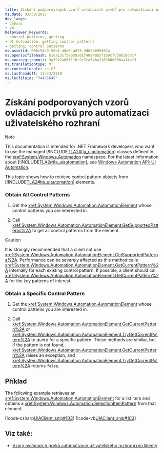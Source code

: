```yaml
---
title: Získání podporovaných vzorů ovládacích prvků pro automatizaci uživatelského rozhraní
ms.date: 03/30/2017
dev_langs:
- csharp
- vb
helpviewer_keywords:
- control patterns, getting
- UI Automation, getting control patterns
- getting, control patterns
ms.assetid: 006c54c9-50bf-48d9-a855-9d62eb95603a
ms.openlocfilehash: b1da13cf5eb39a61f40848a5f199cfd39b16d7c7
ms.sourcegitcommit: 9a39f2a06f110c9c7ca54ba216900d038aa14ef3
ms.translationtype: MT
ms.contentlocale: cs-CZ
ms.lasthandoff: 11/23/2019
ms.locfileid: "74435649"
---
```

# <a name="get-supported-ui-automation-control-patterns"></a>Získání podporovaných vzorů ovládacích prvků pro automatizaci uživatelského rozhraní
> [!NOTE]
> This documentation is intended for .NET Framework developers who want to use the managed [!INCLUDE[TLA2#tla_uiautomation](../../../includes/tla2sharptla-uiautomation-md.md)] classes defined in the <xref:System.Windows.Automation> namespace. For the latest information about [!INCLUDE[TLA2#tla_uiautomation](../../../includes/tla2sharptla-uiautomation-md.md)], see [Windows Automation API: UI Automation](/windows/win32/winauto/entry-uiauto-win32).  
  
 This topic shows how to retrieve control pattern objects from [!INCLUDE[TLA2#tla_uiautomation](../../../includes/tla2sharptla-uiautomation-md.md)] elements.  
  
### <a name="obtain-all-control-patterns"></a>Obtain All Control Patterns  
  
1. Get the <xref:System.Windows.Automation.AutomationElement> whose control patterns you are interested in.  
  
2. Call <xref:System.Windows.Automation.AutomationElement.GetSupportedPatterns%2A> to get all control patterns from the element.  
  
> [!CAUTION]
> It is strongly recommended that a client not use <xref:System.Windows.Automation.AutomationElement.GetSupportedPatterns%2A>. Performance can be severely affected as this method calls <xref:System.Windows.Automation.AutomationElement.GetCurrentPattern%2A> internally for each existing control pattern. If possible, a client should call <xref:System.Windows.Automation.AutomationElement.GetCurrentPattern%2A> for the key patterns of interest.  
  
### <a name="obtain-a-specific-control-pattern"></a>Obtain a Specific Control Pattern  
  
1. Get the <xref:System.Windows.Automation.AutomationElement> whose control patterns you are interested in.  
  
2. Call <xref:System.Windows.Automation.AutomationElement.GetCurrentPattern%2A> or <xref:System.Windows.Automation.AutomationElement.TryGetCurrentPattern%2A> to query for a specific pattern. These methods are similar, but if the pattern is not found, <xref:System.Windows.Automation.AutomationElement.GetCurrentPattern%2A> raises an exception, and <xref:System.Windows.Automation.AutomationElement.TryGetCurrentPattern%2A> returns `false`.  
  
## <a name="example"></a>Příklad  
 The following example retrieves an <xref:System.Windows.Automation.AutomationElement> for a list item and obtains a <xref:System.Windows.Automation.SelectionItemPattern> from that element.  
  
 [!code-csharp[UIAClient_snip#103](../../../samples/snippets/csharp/VS_Snippets_Wpf/UIAClient_snip/CSharp/ClientForm.cs#103)]
 [!code-vb[UIAClient_snip#103](../../../samples/snippets/visualbasic/VS_Snippets_Wpf/UIAClient_snip/VisualBasic/ClientForm.vb#103)]  
  
## <a name="see-also"></a>Viz také:

- [Vzory ovládacích prvků automatizace uživatelského rozhraní pro klienty](ui-automation-control-patterns-for-clients.md)
